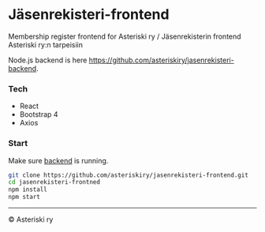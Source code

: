 # Jäsenrekisteri-frontend
 Membership register frontend for Asteriski ry / Jäsenrekisterin frontend Asteriski ry:n tarpeisiin

Node.js backend is here <https://github.com/asteriskiry/jasenrekisteri-backend>.

### Tech
- React
- Bootstrap 4
- Axios

### Start
Make sure [backend](https://github.com/asteriskiry/jasenrekisteri-backend) is running.
```bash
git clone https://github.com/asteriskiry/jasenrekisteri-frontend.git
cd jasenrekisteri-frontned
npm install
npm start
```

---
© Asteriski ry
